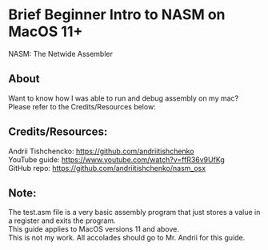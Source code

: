 # Brief Beginner Intro to NASM on MacOS 11+
NASM: The Netwide Assembler

## About
Want to know how I was able to run and debug assembly on my mac?  
Please refer to the Credits/Resources below:  

## Credits/Resources:
Andrii Tishchencko: https://github.com/andriitishchenko  
YouTube guide: https://www.youtube.com/watch?v=ffR36v9UfKg  
GitHub repo: https://github.com/andriitishchenko/nasm_osx  

## Note:
The test.asm file is a very basic assembly program that just stores a value in a register and exits the program.  
This guide applies to MacOS versions 11 and above.  
This is not my work. All accolades should go to Mr. Andrii for this guide.